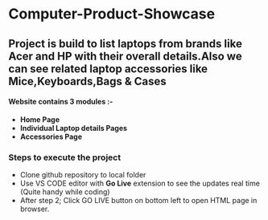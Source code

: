 # Computer-Product-Showcase

## Project is build to list laptops from brands like Acer and HP with their overall details.Also we can see related laptop accessories like Mice,Keyboards,Bags & Cases

#### Website contains 3 modules :-
- **Home Page**
- **Individual Laptop details Pages**
- **Accessories Page**


### **Steps to execute the project**
- Clone github repository to local folder
- Use VS CODE editor with **Go Live** extension to see the updates real time (Quite handy while coding)
- After step 2; Click GO LIVE button on bottom left to open HTML page in browser.
